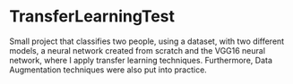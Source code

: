 # TransferLearningTest
Small project that classifies two people, using a dataset, with two different models, a neural network created from scratch and the VGG16 neural network, where I apply transfer learning techniques. Furthermore, Data Augmentation techniques were also put into practice.
